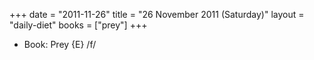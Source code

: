 +++
date = "2011-11-26"
title = "26 November 2011 (Saturday)"
layout = "daily-diet"
books = ["prey"]
+++


* Book: Prey {E} /f/